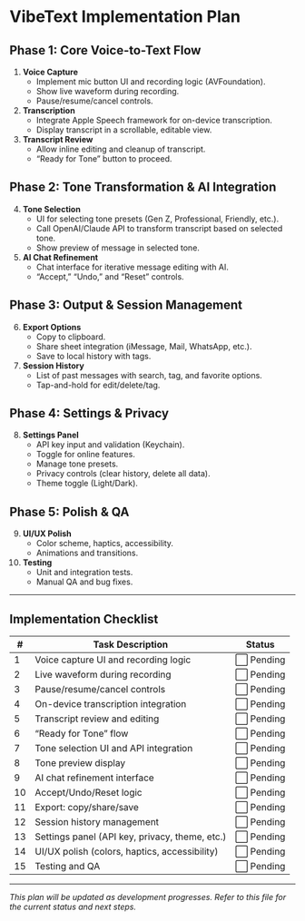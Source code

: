 # VibeText Implementation Plan

## Phase 1: Core Voice-to-Text Flow
1. **Voice Capture**
   - Implement mic button UI and recording logic (AVFoundation).
   - Show live waveform during recording.
   - Pause/resume/cancel controls.
2. **Transcription**
   - Integrate Apple Speech framework for on-device transcription.
   - Display transcript in a scrollable, editable view.
3. **Transcript Review**
   - Allow inline editing and cleanup of transcript.
   - “Ready for Tone” button to proceed.

## Phase 2: Tone Transformation & AI Integration
4. **Tone Selection**
   - UI for selecting tone presets (Gen Z, Professional, Friendly, etc.).
   - Call OpenAI/Claude API to transform transcript based on selected tone.
   - Show preview of message in selected tone.
5. **AI Chat Refinement**
   - Chat interface for iterative message editing with AI.
   - “Accept,” “Undo,” and “Reset” controls.

## Phase 3: Output & Session Management
6. **Export Options**
   - Copy to clipboard.
   - Share sheet integration (iMessage, Mail, WhatsApp, etc.).
   - Save to local history with tags.
7. **Session History**
   - List of past messages with search, tag, and favorite options.
   - Tap-and-hold for edit/delete/tag.

## Phase 4: Settings & Privacy
8. **Settings Panel**
   - API key input and validation (Keychain).
   - Toggle for online features.
   - Manage tone presets.
   - Privacy controls (clear history, delete all data).
   - Theme toggle (Light/Dark).

## Phase 5: Polish & QA
9. **UI/UX Polish**
   - Color scheme, haptics, accessibility.
   - Animations and transitions.
10. **Testing**
    - Unit and integration tests.
    - Manual QA and bug fixes.

---

## Implementation Checklist

| #  | Task Description                                      | Status     |
|----|-------------------------------------------------------|------------|
| 1  | Voice capture UI and recording logic                  | ⬜ Pending |
| 2  | Live waveform during recording                        | ⬜ Pending |
| 3  | Pause/resume/cancel controls                          | ⬜ Pending |
| 4  | On-device transcription integration                   | ⬜ Pending |
| 5  | Transcript review and editing                         | ⬜ Pending |
| 6  | “Ready for Tone” flow                                 | ⬜ Pending |
| 7  | Tone selection UI and API integration                 | ⬜ Pending |
| 8  | Tone preview display                                  | ⬜ Pending |
| 9  | AI chat refinement interface                          | ⬜ Pending |
| 10 | Accept/Undo/Reset logic                               | ⬜ Pending |
| 11 | Export: copy/share/save                               | ⬜ Pending |
| 12 | Session history management                            | ⬜ Pending |
| 13 | Settings panel (API key, privacy, theme, etc.)        | ⬜ Pending |
| 14 | UI/UX polish (colors, haptics, accessibility)         | ⬜ Pending |
| 15 | Testing and QA                                        | ⬜ Pending |

---

_This plan will be updated as development progresses. Refer to this file for the current status and next steps._ 